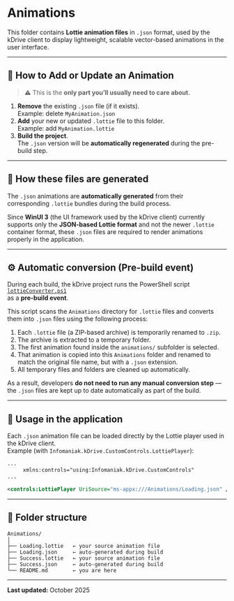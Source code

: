 ﻿# Animations

This folder contains **Lottie animation files** in `.json` format, used by the kDrive client to display lightweight, scalable vector-based animations in the user interface.

---

## 🚀 How to Add or Update an Animation

> ⚠️ This is the **only part you’ll usually need to care about.**

1. **Remove** the existing `.json` file (if it exists).  
   Example: delete `MyAnimation.json`
2. **Add** your new or updated `.lottie` file to this folder.  
   Example: add `MyAnimation.lottie`
3. **Build the project**.  
   The `.json` version will be **automatically regenerated** during the pre-build step.

---

## 🔄 How these files are generated

The `.json` animations are **automatically generated** from their corresponding `.lottie` bundles during the build process.

Since **WinUI 3** (the UI framework used by the kDrive client) currently supports only the **JSON-based Lottie format** and not the newer `.lottie` container format, these `.json` files are required to render animations properly in the application.

---

## ⚙️ Automatic conversion (Pre-build event)

During each build, the kDrive project runs the PowerShell script  
[`lottieConverter.ps1`](../scripts/lottieConverter.ps1)  
as a **pre-build event**.

This script scans the `Animations` directory for `.lottie` files and converts them into `.json` files using the following process:

1. Each `.lottie` file (a ZIP-based archive) is temporarily renamed to `.zip`.
2. The archive is extracted to a temporary folder.
3. The first animation found inside the `animations/` subfolder is selected.
4. That animation is copied into this `Animations` folder and renamed to match the original file name, but with a `.json` extension.
5. All temporary files and folders are cleaned up automatically.

As a result, developers **do not need to run any manual conversion step** — the `.json` files are kept up to date automatically as part of the build.

---

## 🧩 Usage in the application

Each `.json` animation file can be loaded directly by the Lottie player used in the kDrive client.  
Example (with `Infomaniak.kDrive.CustomControls.LottiePlayer`):

```xml
...
     xmlns:controls="using:Infomaniak.kDrive.CustomControls"
...

<controls:LottiePlayer UriSource="ms-appx:///Animations/Loading.json" />
````

---

## 📁 Folder structure

```
Animations/
│
├── Loading.lottie   ← your source animation file
├── Loading.json     ← auto-generated during build
├── Success.lottie   ← your source animation file
├── Success.json     ← auto-generated during build
└── README.md        ← you are here
```
---

**Last updated:** October 2025
